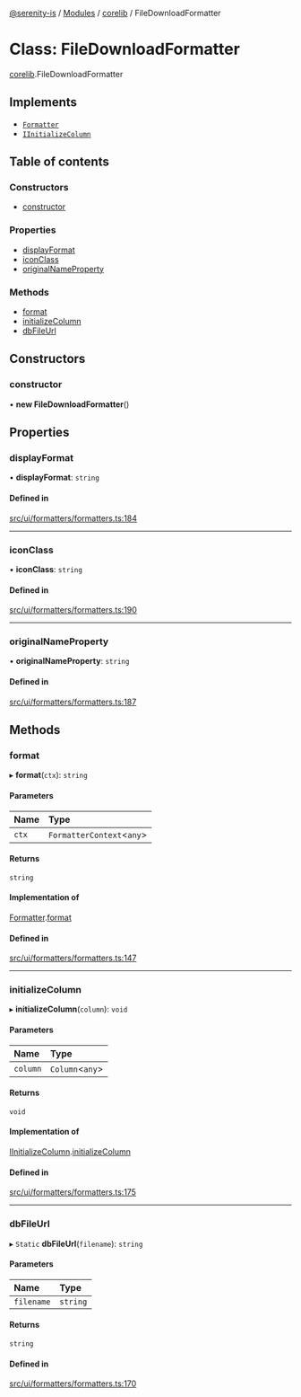 [@serenity-is](../README.md) / [Modules](../modules.md) / [corelib](../modules/corelib.md) / FileDownloadFormatter

# Class: FileDownloadFormatter

[corelib](../modules/corelib.md).FileDownloadFormatter

## Implements

- [`Formatter`](../interfaces/corelib_slick.Formatter.md)
- [`IInitializeColumn`](corelib.IInitializeColumn.md)

## Table of contents

### Constructors

- [constructor](corelib.FileDownloadFormatter.md#constructor)

### Properties

- [displayFormat](corelib.FileDownloadFormatter.md#displayformat)
- [iconClass](corelib.FileDownloadFormatter.md#iconclass)
- [originalNameProperty](corelib.FileDownloadFormatter.md#originalnameproperty)

### Methods

- [format](corelib.FileDownloadFormatter.md#format)
- [initializeColumn](corelib.FileDownloadFormatter.md#initializecolumn)
- [dbFileUrl](corelib.FileDownloadFormatter.md#dbfileurl)

## Constructors

### constructor

• **new FileDownloadFormatter**()

## Properties

### displayFormat

• **displayFormat**: `string`

#### Defined in

[src/ui/formatters/formatters.ts:184](https://github.com/serenity-is/serenity/blob/master/packages/corelib/src/ui/formatters/formatters.ts#line&#x3D;184)

___

### iconClass

• **iconClass**: `string`

#### Defined in

[src/ui/formatters/formatters.ts:190](https://github.com/serenity-is/serenity/blob/master/packages/corelib/src/ui/formatters/formatters.ts#line&#x3D;190)

___

### originalNameProperty

• **originalNameProperty**: `string`

#### Defined in

[src/ui/formatters/formatters.ts:187](https://github.com/serenity-is/serenity/blob/master/packages/corelib/src/ui/formatters/formatters.ts#line&#x3D;187)

## Methods

### format

▸ **format**(`ctx`): `string`

#### Parameters

| Name | Type |
| :------ | :------ |
| `ctx` | `FormatterContext`<`any`\> |

#### Returns

`string`

#### Implementation of

[Formatter](../interfaces/corelib_slick.Formatter.md).[format](../interfaces/corelib_slick.Formatter.md#format)

#### Defined in

[src/ui/formatters/formatters.ts:147](https://github.com/serenity-is/serenity/blob/master/packages/corelib/src/ui/formatters/formatters.ts#line&#x3D;147)

___

### initializeColumn

▸ **initializeColumn**(`column`): `void`

#### Parameters

| Name | Type |
| :------ | :------ |
| `column` | `Column`<`any`\> |

#### Returns

`void`

#### Implementation of

[IInitializeColumn](corelib.IInitializeColumn.md).[initializeColumn](corelib.IInitializeColumn.md#initializecolumn)

#### Defined in

[src/ui/formatters/formatters.ts:175](https://github.com/serenity-is/serenity/blob/master/packages/corelib/src/ui/formatters/formatters.ts#line&#x3D;175)

___

### dbFileUrl

▸ `Static` **dbFileUrl**(`filename`): `string`

#### Parameters

| Name | Type |
| :------ | :------ |
| `filename` | `string` |

#### Returns

`string`

#### Defined in

[src/ui/formatters/formatters.ts:170](https://github.com/serenity-is/serenity/blob/master/packages/corelib/src/ui/formatters/formatters.ts#line&#x3D;170)
